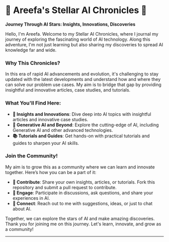 # 🌟 Areefa's Stellar AI Chronicles 🌟
**Journey Through AI Stars: Insights, Innovations, Discoveries**

Hello, I'm Areefa. Welcome to my Stellar AI Chronicles, where I journal my journey of exploring the fascinating world of AI technology. Along this adventure, I'm not just learning but also sharing my discoveries to spread AI knowledge far and wide.

### Why This Chronicles?
In this era of rapid AI advancements and evolution, it's challenging to stay updated with the latest developments and understand how and where they can solve our problem use cases. My aim is to bridge that gap by providing insightful and innovative articles, case studies, and tutorials.

### What You'll Find Here:
- **🚀 Insights and Innovations**: Dive deep into AI topics with insightful articles and innovative case studies.
- **🌌 Generative AI and Beyond**: Explore the cutting-edge of AI, including Generative AI and other advanced technologies.
- **📚 Tutorials and Guides**: Get hands-on with practical tutorials and guides to sharpen your AI skills.

### Join the Community!
My aim is to grow this as a community where we can learn and innovate together. Here’s how you can be a part of it:
- **🤝 Contribute**: Share your own insights, articles, or tutorials. Fork this repository and submit a pull request to contribute.
- **💬 Engage**: Participate in discussions, ask questions, and share your experiences in AI.
- **📧 Connect**: Reach out to me with suggestions, ideas, or just to chat about AI.

Together, we can explore the stars of AI and make amazing discoveries. Thank you for joining me on this journey. Let's learn, innovate, and grow as a community!

---
